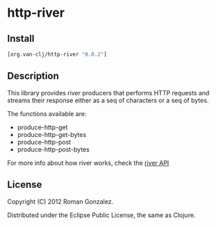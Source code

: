 # http-river

## Install

```clojure
[org.van-clj/http-river "0.0.2"]
```

## Description

This library provides river producers that performs HTTP requests
and streams their response either as a seq of characters or a seq
of bytes.

The functions available are:

* produce-http-get
* produce-http-get-bytes
* produce-http-post
* produce-http-post-bytes

For more info about how river works, check the
[river API](http://github.com/roman/river)

## License

Copyright (C) 2012 Roman Gonzalez.

Distributed under the Eclipse Public License, the same as Clojure.
